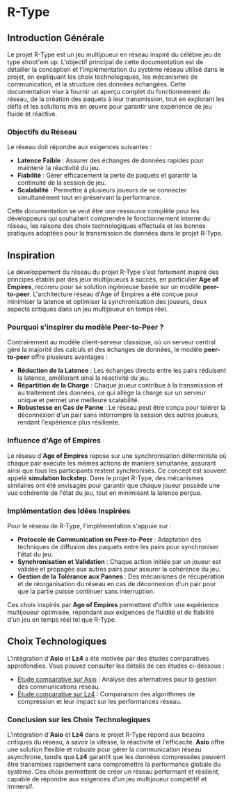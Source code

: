 # R-Type

## Introduction Générale

Le projet R-Type est un jeu multijoueur en réseau inspiré du célèbre jeu de type shoot'em up. L'objectif principal de cette documentation est de détailler la conception et l'implémentation du système réseau utilisé dans le projet, en expliquant les choix technologiques, les mécanismes de communication, et la structure des données échangées. Cette documentation vise à fournir un aperçu complet du fonctionnement du réseau, de la création des paquets à leur transmission, tout en explorant les défis et les solutions mis en œuvre pour garantir une expérience de jeu fluide et réactive.

### Objectifs du Réseau

Le réseau doit répondre aux exigences suivantes :
- **Latence Faible** : Assurer des échanges de données rapides pour maintenir la réactivité du jeu.
- **Fiabilité** : Gérer efficacement la perte de paquets et garantir la continuité de la session de jeu.
- **Scalabilité** : Permettre à plusieurs joueurs de se connecter simultanément tout en préservant la performance.

Cette documentation se veut être une ressource complète pour les développeurs qui souhaitent comprendre le fonctionnement interne du réseau, les raisons des choix technologiques effectués et les bonnes pratiques adoptées pour la transmission de données dans le projet R-Type.

## Inspiration

Le développement du réseau du projet R-Type s'est fortement inspiré des principes établis par des jeux multijoueurs à succès, en particulier **Age of Empires**, reconnu pour sa solution ingénieuse basée sur un modèle **peer-to-peer**. L'architecture réseau d'Age of Empires a été conçue pour minimiser la latence et optimiser la synchronisation des joueurs, deux aspects critiques dans un jeu multijoueur en temps réel.

### Pourquoi s'inspirer du modèle Peer-to-Peer ?

Contrairement au modèle client-serveur classique, où un serveur central gère la majorité des calculs et des échanges de données, le modèle **peer-to-peer** offre plusieurs avantages :
- **Réduction de la Latence** : Les échanges directs entre les pairs réduisent la latence, améliorant ainsi la réactivité du jeu.
- **Répartition de la Charge** : Chaque joueur contribue à la transmission et au traitement des données, ce qui allège la charge sur un serveur unique et permet une meilleure scalabilité.
- **Robustesse en Cas de Panne** : Le réseau peut être conçu pour tolérer la déconnexion d'un pair sans interrompre la session des autres joueurs, rendant l'expérience plus résiliente.

### Influence d'Age of Empires

Le réseau d'**Age of Empires** repose sur une synchronisation déterministe où chaque pair exécute les mêmes actions de manière simultanée, assurant ainsi que tous les participants restent synchronisés. Ce concept est souvent appelé **simulation lockstep**. Dans le projet R-Type, des mécanismes similaires ont été envisagés pour garantir que chaque joueur possède une vue cohérente de l'état du jeu, tout en minimisant la latence perçue.

### Implémentation des Idées Inspirées

Pour le réseau de R-Type, l'implémentation s'appuie sur :
- **Protocole de Communication en Peer-to-Peer** : Adaptation des techniques de diffusion des paquets entre les pairs pour synchroniser l'état du jeu.
- **Synchronisation et Validation** : Chaque action initiée par un joueur est validée et propagée aux autres pairs pour assurer la cohérence du jeu.
- **Gestion de la Tolérance aux Pannes** : Des mécanismes de récupération et de réorganisation du réseau en cas de déconnexion d'un pair pour que la partie puisse continuer sans interruption.

Ces choix inspirés par **Age of Empires** permettent d'offrir une expérience multijoueur optimisée, répondant aux exigences de fluidité et de fiabilité d'un jeu en temps réel tel que R-Type.

## Choix Technologiques

L'intégration d'**Asio** et **Lz4** a été motivée par des études comparatives approfondies. Vous pouvez consulter les détails de ces études ci-dessous :

- [Étude comparative sur Asio](./Etudes/Etude%20Comparative%20Asio.pdf) : Analyse des alternatives pour la gestion des communications réseau.
- [Étude comparative sur Lz4](./Etudes/Etude%20Comparative%20Lib%20Compression.pdf) : Comparaison des algorithmes de compression et leur impact sur les performances réseau.

### Conclusion sur les Choix Technologiques

L'intégration d'**Asio** et **Lz4** dans le projet R-Type répond aux besoins critiques du réseau, à savoir la vitesse, la réactivité et l'efficacité. **Asio** offre une solution flexible et robuste pour gérer la communication réseau asynchrone, tandis que **Lz4** garantit que les données compressées peuvent être transmises rapidement sans compromettre la performance globale du système. Ces choix permettent de créer un réseau performant et résilient, capable de répondre aux exigences d'un jeu multijoueur compétitif et immersif.
